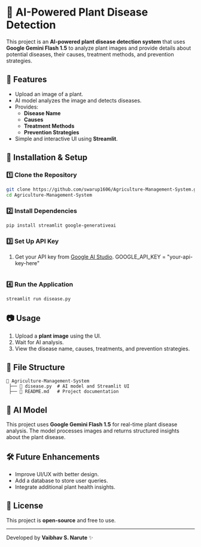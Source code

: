 # 🌿 AI-Powered Plant Disease Detection

This project is an **AI-powered plant disease detection system** that uses **Google Gemini Flash 1.5** to analyze plant images and provide details about potential diseases, their causes, treatment methods, and prevention strategies.

## 📌 Features
- Upload an image of a plant.
- AI model analyzes the image and detects diseases.
- Provides:
  - **Disease Name**
  - **Causes**
  - **Treatment Methods**
  - **Prevention Strategies**
- Simple and interactive UI using **Streamlit**.

## 🚀 Installation & Setup
### 1️⃣ Clone the Repository
```bash
git clone https://github.com/swarup1606/Agriculture-Management-System.git
cd Agriculture-Management-System
```

### 2️⃣ Install Dependencies
```bash
pip install streamlit google-generativeai
```

### 3️⃣ Set Up API Key
1. Get your API key from [Google AI Studio](https://aistudio.google.com/).
   GOOGLE_API_KEY = "your-api-key-here"
   ```

### 4️⃣ Run the Application
```bash
streamlit run disease.py
```

## 📷 Usage
1. Upload a **plant image** using the UI.
2. Wait for AI analysis.
3. View the disease name, causes, treatments, and prevention strategies.

## 📂 File Structure
```
📂 Agriculture-Management-System
 ├── 📄 disease.py  # AI model and Streamlit UI
 ├── 📄 README.md   # Project documentation
```

## 🤖 AI Model
This project uses **Google Gemini Flash 1.5** for real-time plant disease analysis. The model processes images and returns structured insights about the plant disease.

## 🛠 Future Enhancements
- Improve UI/UX with better design.
- Add a database to store user queries.
- Integrate additional plant health insights.

## 📜 License
This project is **open-source** and free to use.

---
Developed by **Vaibhav S. Narute** ✨

